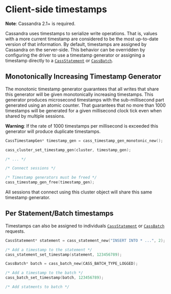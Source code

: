 # Client-side timestamps

**Note**: Cassandra 2.1+ is required.

Cassandra uses timestamps to serialize write operations. That is, values with a
more current timestamp are considered to be the most up-to-date version of that
information. By default, timestamps are assigned by Cassandra on the
server-side. This behavior can be overridden by configuring the driver to use a
timestamp generator or assigning a timestamp directly to a [`CassStatement`] or
[`CassBatch`].

## Monotonically Increasing Timestamp Generator

The monotonic timestamp generator guarantees that all writes that share this
generator will be given monotonically increasing timestamps. This generator
produces microsecond timestamps with the sub-millisecond part generated using an
atomic counter. That guarantees that no more than 1000 timestamps will be
generated for a given millisecond clock tick even when shared by multiple
sessions.

**Warning**: If the rate of 1000 timestamps per millisecond is exceeded this
generator will produce duplicate timestamps.

```c
CassTimestampGen* timestamp_gen = cass_timestamp_gen_monotonic_new();

cass_cluster_set_timestamp_gen(cluster, timestamp_gen);

/* ... */

/* Connect sessions */

/* Timestamp generators must be freed */
cass_timestamp_gen_free(timestamp_gen);
```

All sessions that connect using this cluster object will share this same
timestamp generator.


## Per Statement/Batch timestamps

Timestamps can also be assigned to individuals [`CassStatement`] or
[`CassBatch`] requests.

```c
CassStatement* statement = cass_statement_new("INSERT INTO * ...", 2);

/* Add a timestamp to the statement */
cass_statement_set_timestamp(statement, 123456789);
```

```c
CassBatch* batch = cass_batch_new(CASS_BATCH_TYPE_LOGGED);

/* Add a timestamp to the batch */
cass_batch_set_timestamp(batch, 123456789);

/* Add statments to batch */
```

[`CassStatement`]: http://datastax.github.io/cpp-driver/api/struct.CassStatement/
[`CassBatch`]: http://datastax.github.io/cpp-driver/api/struct.CassBatch/
